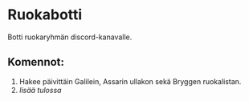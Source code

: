 # Ruokabotti
Botti ruokaryhmän discord-kanavalle.

## Komennot:
1. Hakee päivittäin Galilein, Assarin ullakon sekä Bryggen ruokalistan.
2. *lisää tulossa*
